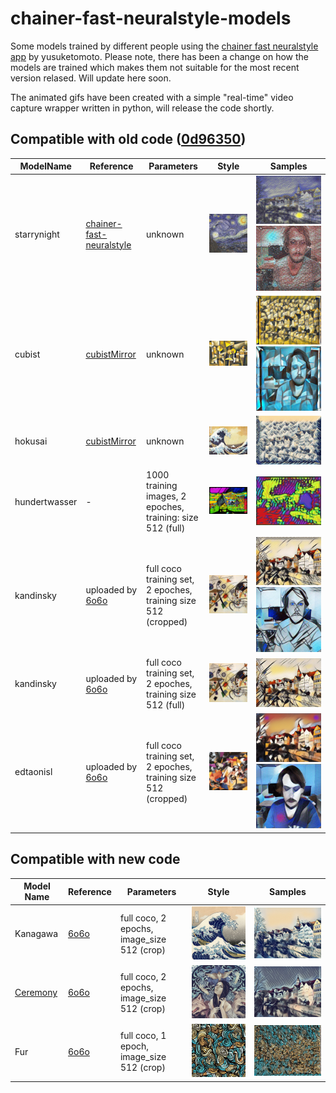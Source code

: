 # chainer-fast-neuralstyle-models

Some models trained by different people using the [chainer fast neuralstyle app](https://github.com/yusuketomoto/chainer-fast-neuralstyle) by yusuketomoto.
Please note, there has been a change on how the models are trained which makes them not suitable for the most recent version relased. Will update here soon.

The animated gifs have been created with a simple "real-time" video capture wrapper written in python, will release the code shortly.

## Compatible with old code ([0d96350](https://github.com/yusuketomoto/chainer-fast-neuralstyle/tree/0d96350))

ModelName | Reference | Parameters | Style | Samples
--- | --- | --- | --- | ---
starrynight | [chainer-fast-neuralstyle](https://github.com/yusuketomoto/chainer-fast-neuralstyle) | unknown |![starrynight](images/starrynight-style.jpg) | ![starrynight](images/starrynight.jpg) ![starry](images/starrynight.gif?raw=true)
cubist | [cubistMirror](https://github.com/genekogan/CubistMirror/) | unknown |![cubist](images/cubist-style.jpg?raw=true) |<img src="images/cubist.jpg?raw=true" alt="alt text" width="1500"> ![cubist](images/cubist.gif?raw=true)
hokusai | [cubistMirror](https://github.com/genekogan/CubistMirror/) | unknown | ![hokusai](images/hokusai-style.jpg?raw=true)| ![hokusai](images/hokusai.jpg?raw=true)
hundertwasser | - | 1000 training images, 2 epoches, training: size 512 (full) | ![hundertwasser](images/hundertwasser-style.jpg?raw=true)| ![](images/hundertwasser.jpg?raw=true)
kandinsky | uploaded by [6o6o](https://github.com/6o6o) | full coco training set, 2 epoches, training size 512 (cropped) | ![kandinsky](images/kandinsky.jpg?raw=true)| ![kandinski](images/kandinsky_e2_crop512.jpg?raw=true) ![kandinskigif](images/kandinsky_crop.gif?raw=true)
kandinsky | uploaded by [6o6o](https://github.com/6o6o) | full coco training set, 2 epoches, training size 512 (full) | ![kandinsky](images/kandinsky.jpg?raw=true)| ![kandinski](images/kandinsky_e2_full512.jpg?raw=true)
edtaonisl | uploaded by [6o6o](https://github.com/6o6o) | full coco training set, 2 epoches, training size 512 (cropped) | ![edtaonisl](images/edtaonisl.jpg)| ![edtaonisl](images/edtaonisl_e2_crop512.jpg) ![edtaonisl](images/edtaonisl.gif?raw=true)

## Compatible with new code

Model Name | Reference | Parameters | Style | Samples
--- | --- | --- | --- | ---
Kanagawa | [6o6o](https://github.com/6o6o) | full coco, 2 epochs, image_size 512 (crop) | ![kanagawa](images/kanagawa-style.jpg)| ![kanagawa](images/kanagawa.jpg)
[Ceremony](http://www.eevientan-design.com/) | [6o6o](https://github.com/6o6o) | full coco, 2 epochs, image_size 512 (crop) | ![ceremony](images/ceremony-style.jpg)| ![ceremony](images/ceremony.jpg)
Fur | [6o6o](https://github.com/6o6o) | full coco, 1 epoch, image_size 512 (crop) | ![fur](images/fur-style.jpg)| ![fur](images/fur.jpg)
